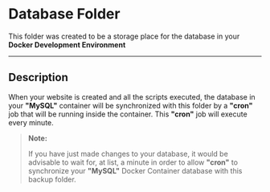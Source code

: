 **Database Folder**
===================
This folder was created to be a storage place for the database in your **Docker Development Environment**

----------

Description
-------------
When your website is created and all the scripts executed, the database in your **"MySQL"** container will be synchronized with this folder by a **"cron"** job that will be running inside the container. This **"cron"** job will execute every minute. 

> **Note:**
> 
> If you have just made changes to your database, it would be advisable to wait for, at list, a minute in order to allow **"cron"** to synchronize your **"MySQL"** Docker Container database with this backup folder.
